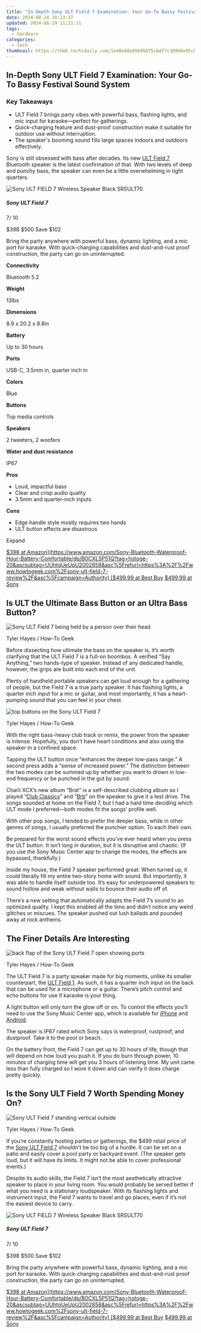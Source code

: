 ```yaml
---
title: "In-Depth Sony ULT Field 7 Examination: Your Go-To Bassy Festival Sound System"
date: 2024-08-28 20:23:37
updated: 2024-08-29 11:21:11
tags:
  - hardware
categories:
  - tech
thumbnail: https://thmb.techidaily.com/1e40e68e85695875cbdf7c309b6e95c0f93def47629f17026d118c0eda7b469c.png
---
```


## In-Depth Sony ULT Field 7 Examination: Your Go-To Bassy Festival Sound System

### Key Takeaways

* ULT Field 7 brings party vibes with powerful bass, flashing lights, and mic input for karaoke—perfect for gatherings.
* Quick-charging feature and dust-proof construction make it suitable for outdoor use without interruption.
* The speaker's booming sound fills large spaces indoors and outdoors effectively.

 Sony is still obsessed with bass after decades. Its new [ULT Field 7](https://shop-links.co/link/?exclusive=1&publisher_slug=itechdaily19598&url=https%3A%2F%2Fwww.bestbuy.com%2Fsite%2Fsony-ult-field-7-wireless-speaker-black%2F6577677.p%3FskuId%3D6577677) Bluetooth speaker is the latest confirmation of that. With two levels of deep and punchy bass, the speaker can even be a little overwhelming in tight quarters.

![Sony ULT FIELD 7 Wireless Speaker Black SRSULT70](https://static1.howtogeekimages.com/wordpress/wp-content/uploads/2024/04/sony-ult-field-7-wireless-speaker-black-srsult70.jpg) 

#####  Sony ULT Field 7

7/ 10 

$398 $500 Save $102 

Bring the party anywhere with powerful bass, dynamic lighting, and a mic port for karaoke. With quick-charging capabilities and dust-and-rust proof construction, the party can go on uninterrupted. 

**Connectivity** 

 Bluetooth 5.2 

**Weight** 

 13lbs 

**Dimensions** 

 8.9 x 20.2 x 8.8in 

**Battery** 

 Up to 30 hours 

**Ports** 

 USB-C, 3.5mm in, quarter inch in 

**Colors** 

 Blue 

**Buttons** 

 Top media controls 

**Speakers** 

 2 tweeters, 2 woofers 

**Water and dust resistance** 

 IP67 

**Pros** 
* Loud, impactful bass
* Clear and crisp audio quality
* 3.5mm and quarter-inch inputs

**Cons** 
* Edge handle style mostly requires two hands
* ULT button effects are disastrous

Expand 

[$398 at Amazon](https://www.amazon.com/Sony-Bluetooth-Waterproof-Hour-Battery-Comfortable/dp/B0CXL5P51Q?tag=hotoge-20&ascsubtag=UUhtgUeUpU2002858&asc%5Frefurl=https%3A%2F%2Fwww.howtogeek.com%2Fsony-ult-field-7-review%2F&asc%5Fcampaign=Authority) [$499.99 at Best Buy](https://shop-links.co/link/?exclusive=1&publisher_slug=itechdaily19598&url=https%3A%2F%2Fwww.howtogeek.com%2Fsony-ult-field-7-review%2Fwww.bestbuy.com%2Fsite%2Fsony-ult-field-7-wireless-speaker-black%2F6577677.p%3FskuId%3D6577677) [$499.99 at Sony](https://electronics.sony.com/audio/speakers/party-speakers/p/srsult70?cid=sem-na-3349) 

##  Is ULT the Ultimate Bass Button or an Ultra Bass Button?

![Sony ULT Field 7 being held by a person over their head](https://static1.howtogeekimages.com/wordpress/wp-content/uploads/wm/2024/04/sony-ult-field-7-being-held-by-a-person-over-their-head.JPG) 

Tyler Hayes / How-To Geek

 Before dissecting how ultimate the bass on the speaker is, it’s worth clarifying that the ULT Field 7 is a full-on boombox. A verified “Say Anything,” two hands-type of speaker. Instead of any dedicated handle, however, the grips are built into each end of the unit.

 Plenty of handheld portable speakers can get loud enough for a gathering of people, but the Field 7 is a true party speaker. It has flashing lights, a quarter inch input for a mic or guitar, and most importantly, it has a heart-pumping sound that you can feel in your chest.

![top buttons on the Sony ULT Field 7](https://static1.howtogeekimages.com/wordpress/wp-content/uploads/wm/2024/04/top-buttons-on-the-sony-ult-field-7.JPG) 

Tyler Hayes / How-To Geek

 With the right bass-heavy club track or remix, the power from the speaker is intense. Hopefully, you don’t have heart conditions and also using the speaker in a confined space.

 Tapping the ULT button once “enhances the deeper low-pass range.” A second press adds a “sense of increased power.” The distinction between the two modes can be summed up by whether you want to drown in low-end frequency or be punched in the gut by sound.

 Charli XCX’s new album “Brat” is a self-described clubbing album so I played “[Club Classics](https://youtu.be/ZqUfXljALQE)” and “[Brb](https://youtu.be/hr-bX9Wlo%5FI)” on the speaker to give it a test drive. The songs sounded at home on the Field 7, but I had a hard time deciding which ULT mode I preferred—both modes fit the songs’ profile well.

 With other pop songs, I tended to prefer the deeper bass, while in other genres of songs, I usually preferred the punchier option. To each their own.

 Be prepared for the worst sound effects you’ve ever heard when you press the ULT button. It isn’t long in duration, but it is disruptive and chaotic. (If you use the Sony Music Center app to change the modes, the effects are bypassed, thankfully.)

 Inside my house, the Field 7 speaker performed great. When turned up, it could literally fill my entire two-story home with sound. But importantly, it was able to handle itself outside too. It’s easy for underpowered speakers to sound hollow and weak without walls to bounce their audio off of.

 There’s a new setting that automatically adapts the Field 7’s sound to an optimized quality. I kept this enabled all the time and didn’t notice any weird glitches or miscues. The speaker pushed out lush ballads and pounded away at rock anthems.

##  The Finer Details Are Interesting

![back flap of the Sony ULT Field 7 open showing ports](https://static1.howtogeekimages.com/wordpress/wp-content/uploads/wm/2024/04/back-flap-of-the-sony-ult-field-7-open-showing-ports.JPG) 

Tyler Hayes / How-To Geek

 The ULT Field 7 is a party speaker made for big moments, unlike its smaller counterpart, the [ULT Field 1](https://buynow-info.techidaily.com/next-level-performance-meets-artistic-flair-in-our-in-depth-look-at-the-m1-powered-imac/). As such, it has a quarter inch input on the back that can be used for a microphone or a guitar. There’s pitch control and echo buttons for use if karaoke is your thing.

 A light button will only turn the glow off or on. To control the effects you’ll need to use the Sony Music Center app, which is available for [iPhone](https://apps.apple.com/us/app/sony-music-center/id724406878) and [Android](https://www.anrdoezrs.net/links/3607085/type/dlg/sid/UUhtgUeUpU2002858/https://play.google.com/store/apps/details?id=com.sony.songpal&hl=en%5FUS&gl=US).

 The speaker is IP67 rated which Sony says is waterproof, rustproof, and dustproof. Take it to the pool or beach.

 On the battery front, the Field 7 can get up to 30 hours of life, though that will depend on how loud you push it. If you do burn through power, 10 minutes of charging time will get you 3 hours of listening time. My unit came less than fully charged so I wore it down and can verify it does charge pretty quickly.

##  Is the Sony ULT Field 7 Worth Spending Money On?

![Sony ULT Field 7 standing vertical outside](https://static1.howtogeekimages.com/wordpress/wp-content/uploads/wm/2024/04/sony-ult-field-7-standing-vertical-outside.JPG) 

Tyler Hayes / How-To Geek

 If you’re constantly hosting parties or gatherings, the $499 retail price of the [Sony ULT Field 7](https://shop-links.co/link/?exclusive=1&publisher_slug=itechdaily19598&url=https%3A%2F%2Fwww.bestbuy.com%2Fsite%2Fsony-ult-field-7-wireless-speaker-black%2F6577677.p%3FskuId%3D6577677) shouldn’t be too big of a hurdle. It can be set on a patio and easily cover a pool party or backyard event. (The speaker gets loud, but it will have its limits. It might not be able to cover professional events.)

 Despite its audio skills, the Field 7 isn’t the most aesthetically attractive speaker to place in your living room. You would probably be served better if what you need is a stationary loudspeaker. With its flashing lights and instrument input, the Field 7 wants to travel and go places, even if it’s not the easiest device to carry.

![Sony ULT FIELD 7 Wireless Speaker Black SRSULT70](https://static1.howtogeekimages.com/wordpress/wp-content/uploads/2024/04/sony-ult-field-7-wireless-speaker-black-srsult70.jpg) 

#####  Sony ULT Field 7

7/ 10 

$398 $500 Save $102 

Bring the party anywhere with powerful bass, dynamic lighting, and a mic port for karaoke. With quick-charging capabilities and dust-and-rust proof construction, the party can go on uninterrupted. 

[$398 at Amazon](https://www.amazon.com/Sony-Bluetooth-Waterproof-Hour-Battery-Comfortable/dp/B0CXL5P51Q?tag=hotoge-20&ascsubtag=UUhtgUeUpU2002858&asc%5Frefurl=https%3A%2F%2Fwww.howtogeek.com%2Fsony-ult-field-7-review%2F&asc%5Fcampaign=Authority) [$499.99 at Best Buy](https://shop-links.co/link/?exclusive=1&publisher_slug=itechdaily19598&url=https%3A%2F%2Fwww.howtogeek.com%2Fsony-ult-field-7-review%2Fwww.bestbuy.com%2Fsite%2Fsony-ult-field-7-wireless-speaker-black%2F6577677.p%3FskuId%3D6577677) [$499.99 at Sony](https://electronics.sony.com/audio/speakers/party-speakers/p/srsult70?cid=sem-na-3349)

<ins class="adsbygoogle"
     style="display:block"
     data-ad-format="autorelaxed"
     data-ad-client="ca-pub-7571918770474297"
     data-ad-slot="1223367746"></ins>



<ins class="adsbygoogle"
     style="display:block"
     data-ad-client="ca-pub-7571918770474297"
     data-ad-slot="8358498916"
     data-ad-format="auto"
     data-full-width-responsive="true"></ins>
